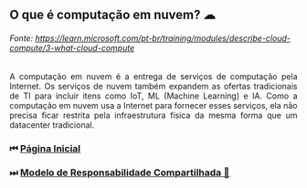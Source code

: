 ## O que é computação em nuvem? ☁
###### Fonte: https://learn.microsoft.com/pt-br/training/modules/describe-cloud-compute/3-what-cloud-compute

<p align="justify"> A computação em nuvem é a entrega de serviços de computação pela Internet. Os serviços de nuvem também expandem as ofertas tradicionais de TI para incluir itens como IoT, ML (Machine Learning) e IA. Como a computação em nuvem usa a Internet para fornecer esses serviços, ela não precisa ficar restrita pela infraestrutura física da mesma forma que um datacenter tradicional. </a>

### ⏮ <a href="https://github.com/ofabiobatista/AZ-900/blob/main/README.md"> Página Inicial </a>
### ⏭ <a href="https://github.com/ofabiobatista/AZ-900/blob/main/modeloResponsabilidadeCompartilhada.md"> Modelo de Responsabilidade Compartilhada 🤝 </a>
